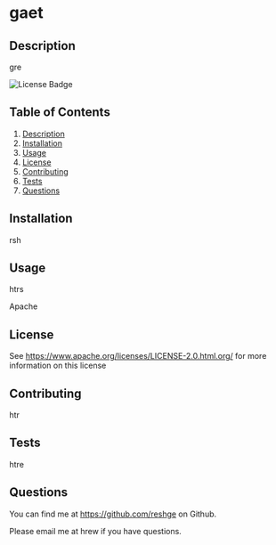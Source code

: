 # gaet 
  

  ## Description
  

  gre
 

  ![License Badge](https://shields.io/badge/license-Apache-green)
  

  ## Table of Contents
1. [Description](#description)
2. [Installation](#installation)
3. [Usage](#usage)
4. [License](#license)
5. [Contributing](#contributing)
6. [Tests](#tests)
7. [Questions](#questions)

  

  ## Installation
  

  rsh
  

  ## Usage
  

  htrs 
  

  Apache
  

  ## License
See https://www.apache.org/licenses/LICENSE-2.0.html.org/ for more information on this license

  

  ## Contributing
  

  htr
  

  ## Tests
  

  htre
  

  ## Questions
  

  You can find me at https://github.com/reshge on Github.
  

  Please email me at hrew if you have questions.
  



